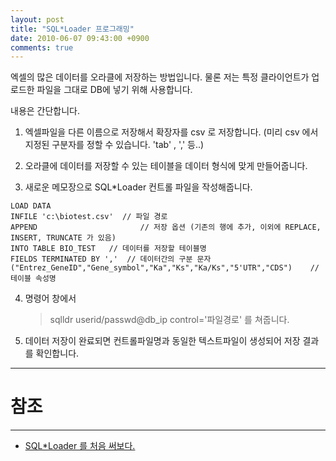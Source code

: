 ```yaml
---
layout: post
title: "SQL*Loader 프로그래밍"
date: 2010-06-07 09:43:00 +0900
comments: true
---
```


엑셀의 많은 데이터를 오라클에 저장하는 방법입니다.
물론 저는 특정 클라이언트가 업로드한 파일을 그대로 DB에 넣기 위해 사용합니다.

내용은 간단합니다.

 

1. 엑셀파일을 다른 이름으로 저장해서 확장자를 csv 로 저장합니다.
(미리 csv 에서 지정된 구분자를 정할 수 있습니다. 'tab' , ',' 등..)
 

2. 오라클에 데이터를 저장할 수 있는 테이블을 데이터 형식에 맞게 만들어줍니다.

 

3. 새로운 메모장으로 SQL*Loader 컨트롤 파일을 작성해줍니다.
```
LOAD DATA
INFILE 'c:\biotest.csv'  // 파일 경로
APPEND                       // 저장 옵션 (기존의 행에 추가, 이외에 REPLACE, INSERT, TRUNCATE 가 있음)
INTO TABLE BIO_TEST   // 데이터를 저장할 테이블명 
FIELDS TERMINATED BY ','  // 데이터간의 구분 문자
("Entrez_GeneID","Gene_symbol","Ka","Ks","Ka/Ks","5'UTR","CDS")    // 테이블 속성명

```

4. 명령어 창에서
    > sqlldr userid/passwd@db_ip control='파일경로' 를 쳐줍니다.


5. 데이터 저장이 완료되면 컨트롤파일명과 동일한 텍스트파일이 생성되어 저장 결과를 확인합니다.

-----
# 참조 
-----

* [SQL*Loader 를 처음 써보다.](https://blog.naver.com/kjhfreedom21/110082610606)

